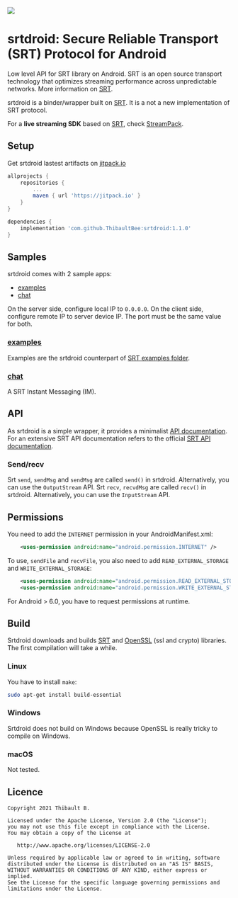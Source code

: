 [![](https://jitpack.io/v/ThibaultBee/srtdroid.svg)](https://jitpack.io/#ThibaultBee/srtdroid)

# srtdroid: Secure Reliable Transport (SRT) Protocol for Android

Low level API for SRT library on Android. SRT is an open source transport technology that optimizes streaming performance across unpredictable networks. More information on [SRT](https://github.com/Haivision/srt).

srtdroid is a binder/wrapper built on [SRT](https://github.com/Haivision/srt). It is a not a new implementation of SRT protocol.

For a **live streaming SDK** based on [SRT](https://github.com/Haivision/srt), check [StreamPack](https://github.com/ThibaultBee/StreamPack).

## Setup

Get srtdroid lastest artifacts on [jitpack.io](https://jitpack.io/#ThibaultBee/srtdroid)

```gradle
allprojects {
    repositories {
        ...
        maven { url 'https://jitpack.io' }
    }
}

dependencies {
    implementation 'com.github.ThibaultBee:srtdroid:1.1.0'
}
```

## Samples

srtdroid comes with 2 sample apps:
* [examples](#examples)
* [chat](#chat)

On the server side, configure local IP to `0.0.0.0`.
On the client side, configure remote IP to server device IP.
The port must be the same value for both.

### [examples](./examples)

Examples are the srtdroid counterpart of [SRT examples folder](https://github.com/Haivision/srt/tree/master/examples).

### [chat](./chat)

A SRT Instant Messaging (IM).

## API

As srtdroid is a simple wrapper, it provides a minimalist [API documentation](https://thibaultbee.github.io/srtdroid/dokka/lib). For an extensive SRT API documentation refers to the official [SRT API documentation](https://github.com/Haivision/srt/blob/master/docs/API.md).

### Send/recv

Srt `send`, `sendMsg` and `sendMsg` are called `send()` in srtdroid. Alternatively, you can use the `OutputStream` API.
Srt `recv`, `recvdMsg` are called `recv()` in srtdroid. Alternatively, you can use the `InputStream` API.

## Permissions

You need to add the `INTERNET` permission in your AndroidManifest.xml:
```xml
    <uses-permission android:name="android.permission.INTERNET" />
```

To use, `sendFile` and `recvFile`, you also need to add `READ_EXTERNAL_STORAGE` and `WRITE_EXTERNAL_STORAGE`:
```xml
    <uses-permission android:name="android.permission.READ_EXTERNAL_STORAGE" />
    <uses-permission android:name="android.permission.WRITE_EXTERNAL_STORAGE" />
```
For Android > 6.0, you have to request permissions at runtime.

## Build

Srtdroid downloads and builds [SRT](https://github.com/Haivision/srt) and [OpenSSL](https://www.openssl.org) (ssl and crypto) libraries. The first compilation will take a while.

### Linux

You have to install `make`:
```bash
sudo apt-get install build-essential
```

### Windows

Srtdroid does not build on Windows because OpenSSL is really tricky to compile on Windows.

### macOS

Not tested.

## Licence

    Copyright 2021 Thibault B.

    Licensed under the Apache License, Version 2.0 (the "License");
    you may not use this file except in compliance with the License.
    You may obtain a copy of the License at

       http://www.apache.org/licenses/LICENSE-2.0

    Unless required by applicable law or agreed to in writing, software
    distributed under the License is distributed on an "AS IS" BASIS,
    WITHOUT WARRANTIES OR CONDITIONS OF ANY KIND, either express or implied.
    See the License for the specific language governing permissions and
    limitations under the License.
